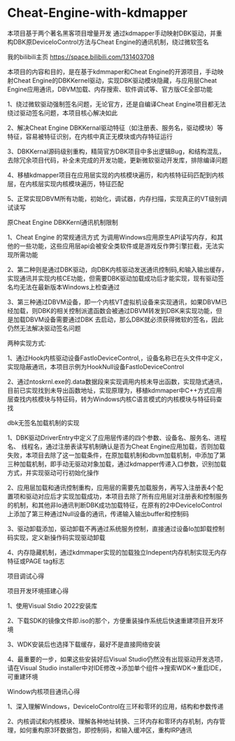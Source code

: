 # Cheat-Engine-with-kdmapper
本项目基于两个著名黑客项目增量开发 通过kdmapper手动映射DBK驱动，并重构DBK原DeviceIoControl方法与Cheat Engine的通讯机制，绕过微软签名



我的bilibili主页 https://space.bilibili.com/131403708




本项目的内容和目的，是在基于kdmmaper和Cheat Engine的开源项目，手动映射Cheat Engine的DBKKernel驱动，实现DBK驱动模块隐藏，与应用层Cheat Engine应用通讯，DBVM加载、内存搜索、软件调试等、官方版CE全部功能

1、绕过微软驱动强制签名问题，无论官方，还是自编译Cheat Engine项目都无法绕过驱动签名问题，本项目核心解决如此


2、解决Cheat Engine DBKKernal驱动特征（如注册表、服务名，驱动模块）等特征，容易被特征识别，在内核中真正无模块或内存特征运行

3、DBKKernal源码级别重构，精简官方DBK项目中多出逻辑Bug，和结构混乱，去除冗余项目代码，补全未完成的开发功能，更新微软驱动开发库，排除编译问题

4、移植kdmapper项目在应用层实现的内核模块遍历，和内核特征码匹配到内核层，在内核层实现内核模块遍历，特征匹配

5、正常实现DBVM所有功能，初始化，调试器，内存扫描，实现真正的VT级别调试读写




原Cheat Engine DBKKernl通讯机制限制



1、Cheat Engine 的常规通讯方式 为调用Windows应用原生API读写内存，和其他的一些功能，这些应用层api会被安全类软件或是游戏反作弊引擎拦截，无法实现所需功能

2、第二种则是通过DBK驱动，向DBK内核驱动发送通讯控制码,和输入输出缓存，实现通讯并实现内核CE功能，但需要DBK驱动加载成功后才能实现，现有驱动签名均无法在最新版本Windows上检查通过

3、第三种通过DBVM设备，即一个内核VT虚拟机设备来实现通讯，如果DBVM已经加载，则DBK的相关控制派遣函数会被通过DBVM转发到DBK来实现功能，但是加载DBVM设备需要通过DBK 去启动，那么DBK就必须获得微软的签名，因此仍然无法解决驱动签名问题


两种实现方式:

1、通过Hook内核驱动设备FastIoDeviceControl,，设备名称已在头文件中定义，实现隐蔽通讯，本项目示例为HookNull设备FastIoDeviceControl

2、通过ntoskrnl.exe的.data数据段来实现调用内核未导出函数，实现隐式通讯，目前已实现找到未导出函数地址，实现原理为，移植kdmmaper中C++方式应用层查找内核模块与特征码，转为Windows内核C语言模式的内核模块与特征码查找


dbk无签名加载机制的实现


1、DBK驱动DriverEntry中定义了应用层传递的四个参数、设备名、服务名、进程名、 线程名，通过注册表读写机制确认是否为Cheat Engine应用加载，否则加载失败，本项目去除了这一加载条件，在原加载机制和dbvm加载机制，中添加了第三种加载机制，即手动无驱动对象加载，通过kdmapper传递入口参数，识别加载方式，并实现驱动可行初始化操作

2、应用层加载和通讯控制重构，应用层的需要先加载服务，再写入注册表4个配置项和驱动对应后才实现加载成功，本项目去除了所有应用层对注册表和控制服务的机制，和其他非Io通讯判断DBK成功加载特征，在原有的2中DeviceIoControl上添加了第三种通过Null设备的通讯，传递输入输出buffer和控制码

3、驱动卸载添加，驱动卸载不再通过系统服务控制，直接通过设备Io加卸载控制码实现，定义新操作码实现驱动卸载

4、内存隐藏机制，通过kdmmaper实现的加载独立Indepent内存机制实现无内存特征或PAGE tag标志



项目调试心得


项目开发环境搭建心得


1、使用Visual Stdio 2022安装库

2、下载SDK的镜像文件即.iso的那个，方便重装操作系统后快速重建项目开发环境

3、WDK安装后也选择下载缓存，最好不是直接网络安装

4、最重要的一步，如果这些安装好后Visual Studio仍然没有出现驱动开发选项，请在Visual Studio installer中对IDE修改->添加单个组件->搜索WDK->重启IDE，可重建环境


Window内核项目通讯心得


1、深入理解Windows，DeviceIoControl在三环和零环的应用，结构和参数传递

2、内核调试和内核模块、理解各种地址转换、三环内存和零环内存机制，内存管理，如何重构原3环数据包，即控制码，和输入缓冲区，重构IRP通讯






